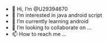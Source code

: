 - 👋 Hi, I’m @U29394670
- 👀 I’m interested in java android script
- 🌱 I’m currently learning android
- 💞️ I’m looking to collaborate on ...
- 📫 How to reach me ...

<!---
U29394670/U29394670 is a ✨ special ✨ repository because its `README.md` (this file) appears on your GitHub profile.
You can click the Preview link to take a look at your changes.
--->
